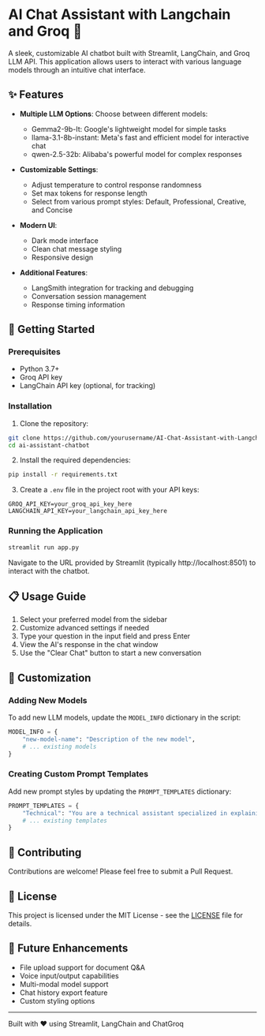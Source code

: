 # AI Chat Assistant with Langchain and Groq 🤖

A sleek, customizable AI chatbot built with Streamlit, LangChain, and Groq LLM API. This application allows users to interact with various language models through an intuitive chat interface.

## ✨ Features

- **Multiple LLM Options**: Choose between different models:
  - Gemma2-9b-It: Google's lightweight model for simple tasks
  - llama-3.1-8b-instant: Meta's fast and efficient model for interactive chat
  - qwen-2.5-32b: Alibaba's powerful model for complex responses

- **Customizable Settings**:
  - Adjust temperature to control response randomness
  - Set max tokens for response length
  - Select from various prompt styles: Default, Professional, Creative, and Concise

- **Modern UI**:
  - Dark mode interface
  - Clean chat message styling
  - Responsive design

- **Additional Features**:
  - LangSmith integration for tracking and debugging
  - Conversation session management
  - Response timing information

## 🚀 Getting Started

### Prerequisites

- Python 3.7+
- Groq API key
- LangChain API key (optional, for tracking)

### Installation

1. Clone the repository:
```bash
git clone https://github.com/yourusername/AI-Chat-Assistant-with-Langchain-and-Groq.git
cd ai-assistant-chatbot
```

2. Install the required dependencies:
```bash
pip install -r requirements.txt
```

3. Create a `.env` file in the project root with your API keys:
```
GROQ_API_KEY=your_groq_api_key_here
LANGCHAIN_API_KEY=your_langchain_api_key_here
```

### Running the Application

```bash
streamlit run app.py
```

Navigate to the URL provided by Streamlit (typically http://localhost:8501) to interact with the chatbot.

## 📋 Usage Guide

1. Select your preferred model from the sidebar
2. Customize advanced settings if needed
3. Type your question in the input field and press Enter
4. View the AI's response in the chat window
5. Use the "Clear Chat" button to start a new conversation

## 🔧 Customization

### Adding New Models

To add new LLM models, update the `MODEL_INFO` dictionary in the script:

```python
MODEL_INFO = {
    "new-model-name": "Description of the new model",
    # ... existing models
}
```

### Creating Custom Prompt Templates

Add new prompt styles by updating the `PROMPT_TEMPLATES` dictionary:

```python
PROMPT_TEMPLATES = {
    "Technical": "You are a technical assistant specialized in explaining complex concepts clearly...",
    # ... existing templates
}
```

## 🤝 Contributing

Contributions are welcome! Please feel free to submit a Pull Request.

## 📄 License

This project is licensed under the MIT License - see the [LICENSE](LICENSE) file for details.

## 🔮 Future Enhancements

- File upload support for document Q&A
- Voice input/output capabilities
- Multi-modal model support
- Chat history export feature
- Custom styling options

---

Built with ❤️ using Streamlit, LangChain and ChatGroq

